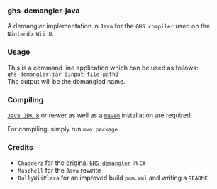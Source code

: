 ### ghs-demangler-java

A demangler implementation in `Java` for the `GHS compiler` used on the `Nintendo Wii U`.

### Usage
This is a command line application which can be used as follows:  
`ghs-demangler.jar [input-file-path]`  
The output will be the demangled name.

### Compiling

[`Java JDK 8`](https://www.oracle.com/java/technologies/javase/javase-jdk8-downloads.html) or newer as well as a [`maven`](https://maven.apache.org/download.cgi) installation are required.

For compiling, simply run `mvn package`.

### Credits
* `Chadderz` for the [original `GHS demangler`](https://github.com/Chadderz121/ghs-demangle) in `C#`
* `Maschell` for the `Java` rewrite
* `BullyWiiPlaza` for an improved build `pom.xml` and writing a `README`